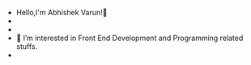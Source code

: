 - Hello,I'm Abhishek Varun!👋
- 
- 
- 👀 I’m interested in Front End Development and Programming related stuffs.
-


